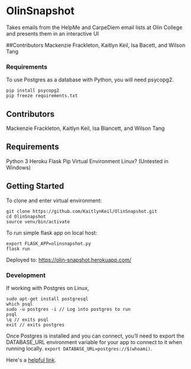 # OlinSnapshot
Takes emails from the HelpMe and CarpeDiem email lists at Olin College and presents them in an interactive UI

##Contributors
Mackenzie Frackleton, Kaitlyn Keil, Isa Bacett, and Wilson Tang


### Requirements

To use Postgres as a database with Python, you will need psycopg2.
```
pip install psycopg2
pip freeze requirements.txt
```


## Contributors
Mackenzie Frackleton, Kaitlyn Keil, Isa Blancett, and Wilson Tang

## Requirements
Python 3
Heroku
Flask
Pip
Virtual Environment
Linux? (Untested in Windows)

## Getting Started
To clone and enter virtual environment:
```
git clone https://github.com/KaitlynKeil/OlinSnapshot.git
cd OlinSnapshot
source venv/bin/activate
```

To run simple flask app on local host:
```
export FLASK_APP=olinsnapshot.py
flask run
```

Deployed to: https://olin-snapshot.herokuapp.com/

### Development

If working with Postgres on Linux, 

```
sudo apt-get install postgresql
which psql
sudo -u postgres -i // Log into postgres to run
psql
\q // exits psql
exit // exits postgres
```

Once Postgres is installed and you can connect, you’ll need to export the DATABASE_URL environment variable for your app to connect to it when running locally. `export DATABASE_URL=postgres://$(whoami)`.

Here's a [helpful link](https://devcenter.heroku.com/articles/heroku-postgresql).